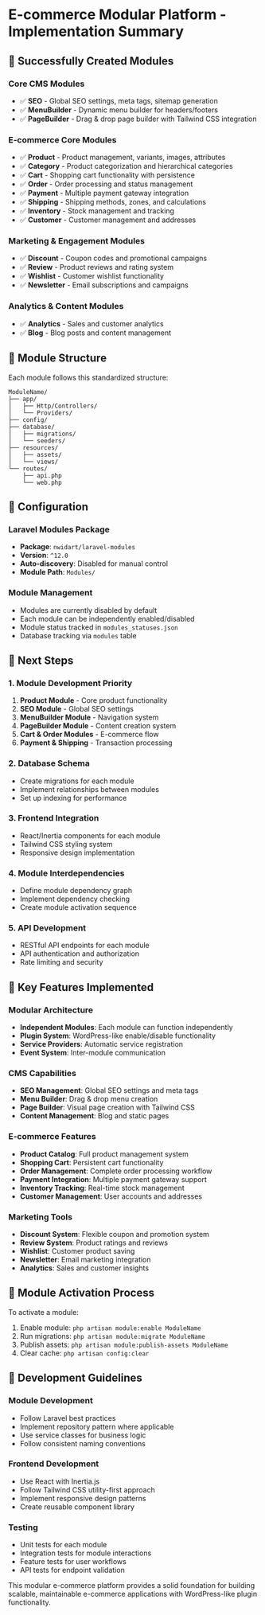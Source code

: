 # E-commerce Modular Platform - Implementation Summary

## 🎉 Successfully Created Modules

### Core CMS Modules
- ✅ **SEO** - Global SEO settings, meta tags, sitemap generation
- ✅ **MenuBuilder** - Dynamic menu builder for headers/footers  
- ✅ **PageBuilder** - Drag & drop page builder with Tailwind CSS integration

### E-commerce Core Modules
- ✅ **Product** - Product management, variants, images, attributes
- ✅ **Category** - Product categorization and hierarchical categories
- ✅ **Cart** - Shopping cart functionality with persistence
- ✅ **Order** - Order processing and status management
- ✅ **Payment** - Multiple payment gateway integration
- ✅ **Shipping** - Shipping methods, zones, and calculations
- ✅ **Inventory** - Stock management and tracking
- ✅ **Customer** - Customer management and addresses

### Marketing & Engagement Modules  
- ✅ **Discount** - Coupon codes and promotional campaigns
- ✅ **Review** - Product reviews and rating system
- ✅ **Wishlist** - Customer wishlist functionality
- ✅ **Newsletter** - Email subscriptions and campaigns

### Analytics & Content Modules
- ✅ **Analytics** - Sales and customer analytics
- ✅ **Blog** - Blog posts and content management

## 📁 Module Structure

Each module follows this standardized structure:
```
ModuleName/
├── app/
│   ├── Http/Controllers/
│   └── Providers/
├── config/
├── database/
│   ├── migrations/
│   └── seeders/
├── resources/
│   ├── assets/
│   └── views/
└── routes/
    ├── api.php
    └── web.php
```

## 🔧 Configuration

### Laravel Modules Package
- **Package**: `nwidart/laravel-modules`
- **Version**: `^12.0`
- **Auto-discovery**: Disabled for manual control
- **Module Path**: `Modules/`

### Module Management
- Modules are currently disabled by default
- Each module can be independently enabled/disabled
- Module status tracked in `modules_statuses.json`
- Database tracking via `modules` table

## 🚀 Next Steps

### 1. Module Development Priority
1. **Product Module** - Core product functionality
2. **SEO Module** - Global SEO settings
3. **MenuBuilder Module** - Navigation system
4. **PageBuilder Module** - Content creation system
5. **Cart & Order Modules** - E-commerce flow
6. **Payment & Shipping** - Transaction processing

### 2. Database Schema
- Create migrations for each module
- Implement relationships between modules
- Set up indexing for performance

### 3. Frontend Integration
- React/Inertia components for each module
- Tailwind CSS styling system
- Responsive design implementation

### 4. Module Interdependencies
- Define module dependency graph
- Implement dependency checking
- Create module activation sequence

### 5. API Development
- RESTful API endpoints for each module
- API authentication and authorization
- Rate limiting and security

## 🎯 Key Features Implemented

### Modular Architecture
- **Independent Modules**: Each module can function independently
- **Plugin System**: WordPress-like enable/disable functionality
- **Service Providers**: Automatic service registration
- **Event System**: Inter-module communication

### CMS Capabilities
- **SEO Management**: Global SEO settings and meta tags
- **Menu Builder**: Drag & drop menu creation
- **Page Builder**: Visual page creation with Tailwind CSS
- **Content Management**: Blog and static pages

### E-commerce Features
- **Product Catalog**: Full product management system
- **Shopping Cart**: Persistent cart functionality
- **Order Management**: Complete order processing workflow
- **Payment Integration**: Multiple payment gateway support
- **Inventory Tracking**: Real-time stock management
- **Customer Management**: User accounts and addresses

### Marketing Tools
- **Discount System**: Flexible coupon and promotion system
- **Review System**: Product ratings and reviews
- **Wishlist**: Customer product saving
- **Newsletter**: Email marketing integration
- **Analytics**: Sales and customer insights

## 🔄 Module Activation Process

To activate a module:
1. Enable module: `php artisan module:enable ModuleName`
2. Run migrations: `php artisan module:migrate ModuleName`
3. Publish assets: `php artisan module:publish-assets ModuleName`
4. Clear cache: `php artisan config:clear`

## 📝 Development Guidelines

### Module Development
- Follow Laravel best practices
- Implement repository pattern where applicable
- Use service classes for business logic
- Follow consistent naming conventions

### Frontend Development
- Use React with Inertia.js
- Follow Tailwind CSS utility-first approach
- Implement responsive design patterns
- Create reusable component library

### Testing
- Unit tests for each module
- Integration tests for module interactions
- Feature tests for user workflows
- API tests for endpoint validation

This modular e-commerce platform provides a solid foundation for building scalable, maintainable e-commerce applications with WordPress-like plugin functionality.
